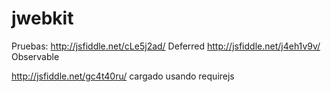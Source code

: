 jwebkit
=======

Pruebas:
http://jsfiddle.net/cLe5j2ad/   Deferred
http://jsfiddle.net/j4eh1v9v/   Observable

http://jsfiddle.net/gc4t40ru/   cargado usando requirejs